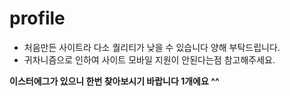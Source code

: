 # profile

* 처음만든 사이트라 다소 퀄리티가 낮을 수 있습니다 양해 부탁드립니다.
* 귀차니즘으로 인하여 사이트 모바일 지원이 안된다는점 참고해주세요.


**이스터에그가 있으니 한번 찾아보시기 바랍니다 1개에요 ^^**
